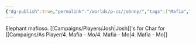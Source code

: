 ```yaml
---
{"dg-publish":true,"permalink":"/worlds/p-cs/johnny/","tags":["Mafia","Mo"]}
---
```


Elephant mafioso. [[Campaigns/Players/Josh\|Josh]]'s for Char for [[Campaigns/As Player/4. Mafia - Mo/4. Mafia - Mo\|4. Mafia - Mo]]

